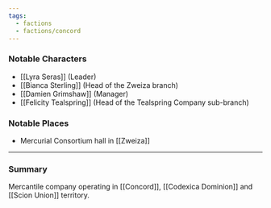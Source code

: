 ```yaml
---
tags:
  - factions
  - factions/concord
---
```

### Notable Characters
* [[Lyra Seras]] (Leader)
* [[Bianca Sterling]] (Head of the Zweiza branch)
* [[Damien Grimshaw]] (Manager)
* [[Felicity Tealspring]] (Head of the Tealspring Company sub-branch)


### Notable Places
- Mercurial Consortium hall in [[Zweiza]]

___
### Summary
Mercantile company operating in [[Concord]], [[Codexica Dominion]] and [[Scion Union]] territory.


